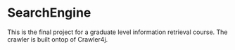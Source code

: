 # SearchEngine
This is the final project for a graduate level information retrieval course. The crawler is built ontop of Crawler4j.
